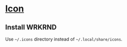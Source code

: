 <!-- This file is part of Danil Kutkevich <danil@kutkevich.org> home. -->

# [Icon][]

[icon]: https://wiki.archlinux.org/title/icons#Manually

## Install WRKRND

Use `~/.icons` directory instead of `~/.local/share/icons`.
